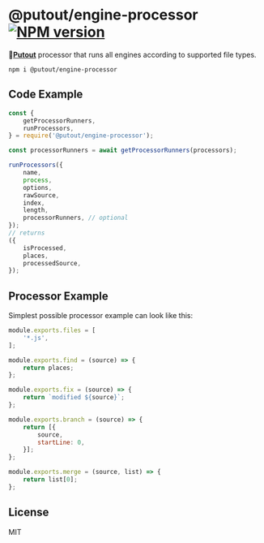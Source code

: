 # @putout/engine-processor [![NPM version][NPMIMGURL]][NPMURL]

[NPMIMGURL]: https://img.shields.io/npm/v/@putout/engine-loader.svg?style=flat&longCache=true
[NPMURL]: https://npmjs.org/package/@putout/engine-loader"npm"

🐊[**Putout**](https://github.com/coderaiser/putout) processor that runs all engines according to supported file types.

```
npm i @putout/engine-processor
```

## Code Example

```js
const {
    getProcessorRunners,
    runProcessors,
} = require('@putout/engine-processor');

const processorRunners = await getProcessorRunners(processors);

runProcessors({
    name,
    process,
    options,
    rawSource,
    index,
    length,
    processorRunners, // optional
});
// returns
({
    isProcessed,
    places,
    processedSource,
});
```

## Processor Example

Simplest possible processor example can look like this:

```js
module.exports.files = [
    '*.js',
];

module.exports.find = (source) => {
    return places;
};

module.exports.fix = (source) => {
    return `modified ${source}`;
};

module.exports.branch = (source) => {
    return [{
        source,
        startLine: 0,
    }];
};

module.exports.merge = (source, list) => {
    return list[0];
};
```

## License

MIT
